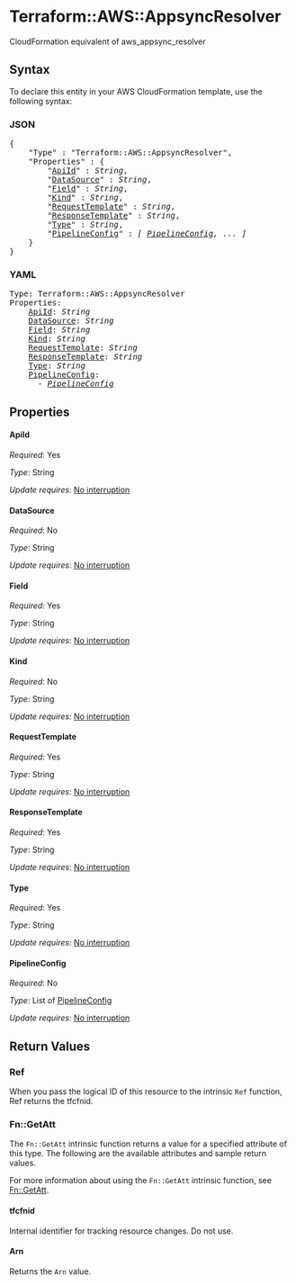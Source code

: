 # Terraform::AWS::AppsyncResolver

CloudFormation equivalent of aws_appsync_resolver

## Syntax

To declare this entity in your AWS CloudFormation template, use the following syntax:

### JSON

<pre>
{
    "Type" : "Terraform::AWS::AppsyncResolver",
    "Properties" : {
        "<a href="#apiid" title="ApiId">ApiId</a>" : <i>String</i>,
        "<a href="#datasource" title="DataSource">DataSource</a>" : <i>String</i>,
        "<a href="#field" title="Field">Field</a>" : <i>String</i>,
        "<a href="#kind" title="Kind">Kind</a>" : <i>String</i>,
        "<a href="#requesttemplate" title="RequestTemplate">RequestTemplate</a>" : <i>String</i>,
        "<a href="#responsetemplate" title="ResponseTemplate">ResponseTemplate</a>" : <i>String</i>,
        "<a href="#type" title="Type">Type</a>" : <i>String</i>,
        "<a href="#pipelineconfig" title="PipelineConfig">PipelineConfig</a>" : <i>[ <a href="pipelineconfig.md">PipelineConfig</a>, ... ]</i>
    }
}
</pre>

### YAML

<pre>
Type: Terraform::AWS::AppsyncResolver
Properties:
    <a href="#apiid" title="ApiId">ApiId</a>: <i>String</i>
    <a href="#datasource" title="DataSource">DataSource</a>: <i>String</i>
    <a href="#field" title="Field">Field</a>: <i>String</i>
    <a href="#kind" title="Kind">Kind</a>: <i>String</i>
    <a href="#requesttemplate" title="RequestTemplate">RequestTemplate</a>: <i>String</i>
    <a href="#responsetemplate" title="ResponseTemplate">ResponseTemplate</a>: <i>String</i>
    <a href="#type" title="Type">Type</a>: <i>String</i>
    <a href="#pipelineconfig" title="PipelineConfig">PipelineConfig</a>: <i>
      - <a href="pipelineconfig.md">PipelineConfig</a></i>
</pre>

## Properties

#### ApiId

_Required_: Yes

_Type_: String

_Update requires_: [No interruption](https://docs.aws.amazon.com/AWSCloudFormation/latest/UserGuide/using-cfn-updating-stacks-update-behaviors.html#update-no-interrupt)

#### DataSource

_Required_: No

_Type_: String

_Update requires_: [No interruption](https://docs.aws.amazon.com/AWSCloudFormation/latest/UserGuide/using-cfn-updating-stacks-update-behaviors.html#update-no-interrupt)

#### Field

_Required_: Yes

_Type_: String

_Update requires_: [No interruption](https://docs.aws.amazon.com/AWSCloudFormation/latest/UserGuide/using-cfn-updating-stacks-update-behaviors.html#update-no-interrupt)

#### Kind

_Required_: No

_Type_: String

_Update requires_: [No interruption](https://docs.aws.amazon.com/AWSCloudFormation/latest/UserGuide/using-cfn-updating-stacks-update-behaviors.html#update-no-interrupt)

#### RequestTemplate

_Required_: Yes

_Type_: String

_Update requires_: [No interruption](https://docs.aws.amazon.com/AWSCloudFormation/latest/UserGuide/using-cfn-updating-stacks-update-behaviors.html#update-no-interrupt)

#### ResponseTemplate

_Required_: Yes

_Type_: String

_Update requires_: [No interruption](https://docs.aws.amazon.com/AWSCloudFormation/latest/UserGuide/using-cfn-updating-stacks-update-behaviors.html#update-no-interrupt)

#### Type

_Required_: Yes

_Type_: String

_Update requires_: [No interruption](https://docs.aws.amazon.com/AWSCloudFormation/latest/UserGuide/using-cfn-updating-stacks-update-behaviors.html#update-no-interrupt)

#### PipelineConfig

_Required_: No

_Type_: List of <a href="pipelineconfig.md">PipelineConfig</a>

_Update requires_: [No interruption](https://docs.aws.amazon.com/AWSCloudFormation/latest/UserGuide/using-cfn-updating-stacks-update-behaviors.html#update-no-interrupt)

## Return Values

### Ref

When you pass the logical ID of this resource to the intrinsic `Ref` function, Ref returns the tfcfnid.

### Fn::GetAtt

The `Fn::GetAtt` intrinsic function returns a value for a specified attribute of this type. The following are the available attributes and sample return values.

For more information about using the `Fn::GetAtt` intrinsic function, see [Fn::GetAtt](https://docs.aws.amazon.com/AWSCloudFormation/latest/UserGuide/intrinsic-function-reference-getatt.html).

#### tfcfnid

Internal identifier for tracking resource changes. Do not use.

#### Arn

Returns the <code>Arn</code> value.

